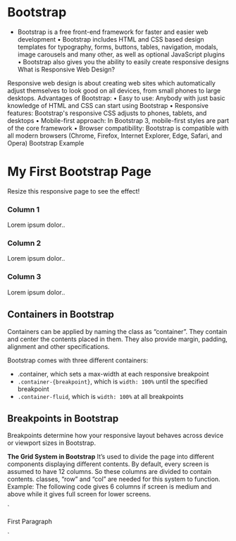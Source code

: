 # Bootstrap

- Bootstrap is a free front-end framework for faster and easier web development
•	Bootstrap includes HTML and CSS based design templates for typography, forms, buttons, tables, navigation, modals, image carousels and many other, as well as optional JavaScript plugins
•	Bootstrap also gives you the ability to easily create responsive designs
What is Responsive Web Design?

Responsive web design is about creating web sites which automatically adjust themselves to look good on all devices, from small phones to large desktops.
Advantages of Bootstrap:
•	Easy to use: Anybody with just basic knowledge of HTML and CSS can start using Bootstrap
•	Responsive features: Bootstrap's responsive CSS adjusts to phones, tablets, and desktops
•	Mobile-first approach: In Bootstrap 3, mobile-first styles are part of the core framework
•	Browser compatibility: Bootstrap is compatible with all modern browsers (Chrome, Firefox, Internet Explorer, Edge, Safari, and Opera)
Bootstrap Example
<div class="jumbotron text-center">
<h1>My First Bootstrap Page</h1>
<p>Resize this responsive page to see the effect!</p>
</div>

<div class="container">
<div class="row">
<div class="col-sm-4">
<h3>Column 1</h3>
<p>Lorem ipsum dolor..</p>
</div>
<div class="col-sm-4">
<h3>Column 2</h3>
<p>Lorem ipsum dolor..</p>
</div>
<div class="col-sm-4">
<h3>Column 3</h3>
<p>Lorem ipsum dolor..</p>
</div>
</div>
</div>

## Containers in Bootstrap

Containers can be applied by naming the class as “container”. They contain and center the contents placed in them. They also provide margin, padding, alignment and other specifications.

Bootstrap comes with three different containers:

- .container, which sets a max-width at each responsive breakpoint
- `.container-{breakpoint}`, which is `width: 100%` until the specified breakpoint
- `.container-fluid`, which is `width: 100%` at all breakpoints

## Breakpoints in Bootstrap

Breakpoints determine how your responsive layout behaves across device or viewport sizes in Bootstrap.

**The Grid System in Bootstrap**
It’s used to divide the page into different components displaying different contents. By default, every screen is assumed to have 12 columns. So these columns are divided to contain contents. classes, “row” and “col” are needed for this system to function.
Example: The following code gives 6 columns if screen is medium and above while it gives full screen for lower screens.

`<div class="-col-md-6">
<p> First Paragraph </p>
</div>`
